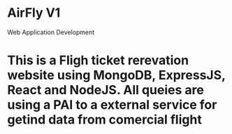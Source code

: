 # AirFly V1
Web Application Development
# This is a Fligh ticket rerevation website using MongoDB, ExpressJS, React and NodeJS. All queies are using a PAI to a external service for getind data from comercial flight 
